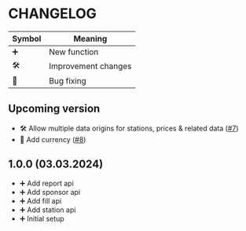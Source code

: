 CHANGELOG
=========

| Symbol | Meaning             |
|--------|---------------------|
| ➕     | New function        |
| 🛠     | Improvement changes |
| 🐞     | Bug fixing          |

## Upcoming version ##

- 🛠 Allow multiple data origins for stations, prices & related data ([#7](https://github.com/tankste/backend/issues/7))
- 🌟 Add currency ([#8](https://github.com/tankste/backend/issues/8))

## 1.0.0 (03.03.2024) ##

* ➕ Add report api
* ➕ Add sponsor api
* ➕ Add fill api
* ➕ Add station api
* ➕ Initial setup
